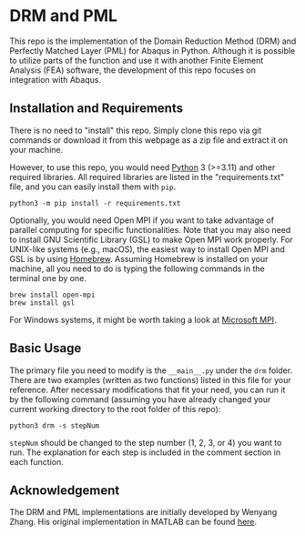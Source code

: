 # DRM and PML

This repo is the implementation of the Domain Reduction Method (DRM) and Perfectly Matched Layer (PML) for Abaqus in Python. Although it is possible to utilize parts of the function and use it with another Finite Element Analysis (FEA) software, the development of this repo focuses on integration with Abaqus.

## Installation and Requirements

There is no need to "install" this repo. Simply clone this repo via git commands or download it from this webpage as a zip file and extract it on your machine.

However, to use this repo, you would need [Python](https://www.python.org/) 3 (>=3.11) and other required libraries. All required libraries are listed in the "requirements.txt" file, and you can easily install them with `pip`. 

    python3 -m pip install -r requirements.txt

Optionally, you would need Open MPI if you want to take advantage of parallel computing for specific functionalities. Note that you may also need to install GNU Scientific Library (GSL) to make Open MPI work properly. For UNIX-like systems (e.g., macOS), the easiest way to install Open MPI and GSL is by using [Homebrew](https://brew.sh/). Assuming Homebrew is installed on your machine, all you need to do is typing the following commands in the terminal one by one.

    brew install open-mpi
    brew install gsl

For Windows systems, it might be worth taking a look at [Microsoft MPI](https://learn.microsoft.com/en-us/message-passing-interface/microsoft-mpi).

## Basic Usage

The primary file you need to modify is the `__main__.py` under the `drm` folder. There are two examples (written as two functions) listed in this file for your reference. After necessary modifications that fit your need, you can run it by the following command (assuming you have already changed your current working directory to the root folder of this repo):

    python3 drm -s stepNum

`stepNum` should be changed to the step number (1, 2, 3, or 4) you want to run. The explanation for each step is included in the comment section in each function.

## Acknowledgement

The DRM and PML implementations are initially developed by Wenyang Zhang. His original implementation in MATLAB can be found [here](https://github.com/etacir/TRG-Regional-Seismic-Workflow).